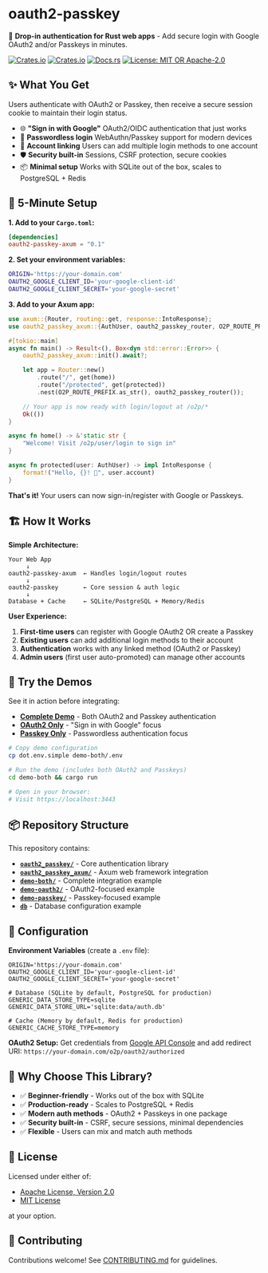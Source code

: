 # oauth2-passkey

🔐 **Drop-in authentication for Rust web apps** - Add secure login with Google OAuth2 and/or Passkeys in minutes.

[![Crates.io](https://img.shields.io/crates/v/oauth2-passkey.svg)](https://crates.io/crates/oauth2-passkey)
[![Crates.io](https://img.shields.io/crates/v/oauth2-passkey-axum.svg)](https://crates.io/crates/oauth2-passkey-axum)
[![Docs.rs](https://docs.rs/oauth2-passkey/badge.svg)](https://docs.rs/oauth2-passkey)
[![License: MIT OR Apache-2.0](https://img.shields.io/badge/License-MIT%20OR%20Apache--2.0-blue.svg)](#license)

## ✨ What You Get

Users authenticate with OAuth2 or Passkey, then receive a secure session cookie to maintain their login status.

- 🌐 **"Sign in with Google"** OAuth2/OIDC authentication that just works
- 🔑 **Passwordless login** WebAuthn/Passkey support for modern devices
- 🔗 **Account linking** Users can add multiple login methods to one account
- 🛡️ **Security built-in** Sessions, CSRF protection, secure cookies
- 📦 **Minimal setup** Works with SQLite out of the box, scales to PostgreSQL + Redis

## 🚀 5-Minute Setup

**1. Add to your `Cargo.toml`:**

```toml
[dependencies]
oauth2-passkey-axum = "0.1"
```

**2. Set your environment variables:**

```bash
ORIGIN='https://your-domain.com'
OAUTH2_GOOGLE_CLIENT_ID='your-google-client-id'
OAUTH2_GOOGLE_CLIENT_SECRET='your-google-secret'
```

**3. Add to your Axum app:**

```rust
use axum::{Router, routing::get, response::IntoResponse};
use oauth2_passkey_axum::{AuthUser, oauth2_passkey_router, O2P_ROUTE_PREFIX};

#[tokio::main]
async fn main() -> Result<(), Box<dyn std::error::Error>> {
    oauth2_passkey_axum::init().await?;

    let app = Router::new()
        .route("/", get(home))
        .route("/protected", get(protected))
        .nest(O2P_ROUTE_PREFIX.as_str(), oauth2_passkey_router());

    // Your app is now ready with login/logout at /o2p/*
    Ok(())
}

async fn home() -> &'static str {
    "Welcome! Visit /o2p/user/login to sign in"
}

async fn protected(user: AuthUser) -> impl IntoResponse {
    format!("Hello, {}! 👋", user.account)
}
```

**That's it!** Your users can now sign-in/register with Google or Passkeys.

## 🏗️ How It Works

**Simple Architecture:**

```text
Your Web App
     ↓
oauth2-passkey-axum  ← Handles login/logout routes
     ↓
oauth2-passkey       ← Core session & auth logic
     ↓
Database + Cache     ← SQLite/PostgreSQL + Memory/Redis
```

**User Experience:**

1. **First-time users** can register with Google OAuth2 OR create a Passkey
2. **Existing users** can add additional login methods to their account
3. **Authentication** works with any linked method (OAuth2 or Passkey)
4. **Admin users** (first user auto-promoted) can manage other accounts

## 📱 Try the Demos

See it in action before integrating:

- **[Complete Demo](demo-both/)** - Both OAuth2 and Passkey authentication
- **[OAuth2 Only](demo-oauth2/)** - "Sign in with Google" focus
- **[Passkey Only](demo-passkey/)** - Passwordless authentication focus

```bash
# Copy demo configuration
cp dot.env.simple demo-both/.env

# Run the demo (includes both OAuth2 and Passkeys)
cd demo-both && cargo run

# Open in your browser:
# Visit https://localhost:3443
```

## 📦 Repository Structure

This repository contains:

- **[`oauth2_passkey/`](oauth2_passkey/)** - Core authentication library
- **[`oauth2_passkey_axum/`](oauth2_passkey_axum/)** - Axum web framework integration
- **[`demo-both/`](demo-both/)** - Complete integration example
- **[`demo-oauth2/`](demo-oauth2/)** - OAuth2-focused example
- **[`demo-passkey/`](demo-passkey/)** - Passkey-focused example
- **[`db`](db/)** - Database configuration example

## 🔧 Configuration

**Environment Variables** (create a `.env` file):

```env
ORIGIN='https://your-domain.com'
OAUTH2_GOOGLE_CLIENT_ID='your-google-client-id'
OAUTH2_GOOGLE_CLIENT_SECRET='your-google-secret'

# Database (SQLite by default, PostgreSQL for production)
GENERIC_DATA_STORE_TYPE=sqlite
GENERIC_DATA_STORE_URL='sqlite:data/auth.db'

# Cache (Memory by default, Redis for production)
GENERIC_CACHE_STORE_TYPE=memory
```

**OAuth2 Setup:** Get credentials from [Google API Console](https://console.cloud.google.com/auth/clients) and add redirect URI: `https://your-domain.com/o2p/oauth2/authorized`

## 🎯 Why Choose This Library?

- ✅ **Beginner-friendly** - Works out of the box with SQLite
- ✅ **Production-ready** - Scales to PostgreSQL + Redis
- ✅ **Modern auth methods** - OAuth2 + Passkeys in one package
- ✅ **Security built-in** - CSRF, secure sessions, minimal dependencies
- ✅ **Flexible** - Users can mix and match auth methods

## 📄 License

Licensed under either of:

- [Apache License, Version 2.0](LICENSE-APACHE)
- [MIT License](LICENSE-MIT)

at your option.

## 🤝 Contributing

Contributions welcome! See [CONTRIBUTING.md](CONTRIBUTING.md) for guidelines.
